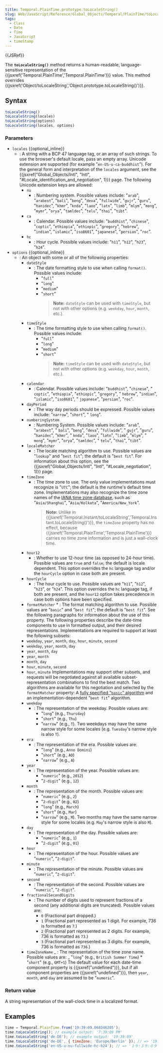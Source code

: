 ```yaml
---
title: Temporal.PlainTime.prototype.toLocaleString()
slug: Web/JavaScript/Reference/Global_Objects/Temporal/PlainTime/toLocaleString
tags:
  - Class
  - Date
  - Time
  - JavaScript
  - timeStamp
---
```

{{JSRef}}

The **`toLocaleString()`** method returns a human-readable, language-sensitive
representation of the
{{jsxref('Temporal.PlainTime','Temporal.PlainTime')}} value.
This method overrides
{{jsxref('Object/toLocaleString','Object.prototype.toLocaleString()')}}.

## Syntax

```js
toLocaleString()
toLocaleString(locales)
toLocaleString(options)
toLocaleString(locales, options)
```

### Parameters

- `locales` {{optional_inline}}
  - : A string with a BCP 47 language tag, or an array of such strings. To use
    the browser's default locale, pass an empty array. Unicode extension are
    supported (for example "`en-US-u-ca-buddhist`"). For the general form and
    interpretation of the `locales` argument, see the
    {{jsxref("Global_Objects/Intl", "Intl",
			"#Locale_identification_and_negotiation", 1)}}
    page. The following Unicode extension keys are allowed:
    - `nu`
      - : Numbering system. Possible values include: "`arab`", "`arabext`",
        "`bali`", "`beng`", "`deva`", "`fullwide`", "`gujr`", "`guru`",
        "`hanidec`", "`khmr`", "`knda`", "`laoo`", "`latn`", "`limb`", "`mlym`",
        "`mong`", "`mymr`", "`orya`", "`tamldec`", "`telu`", "`thai`", "`tibt`".
    - `ca`
      - : Calendar. Possible values include: "`buddhist`", "`chinese`",
        "`coptic`", "`ethiopia`", "`ethiopic`", "`gregory`", "`hebrew`",
        "`indian`", "`islamic`", "`iso8601`", "`japanese`", "`persian`",
        "`roc`".
    - `hc`
      - : Hour cycle. Possible values include: "`h11`", "`h12`", "`h23`",
        "`h24`".
- `options` {{optional_inline}}
  - : An object with some or all of the following properties:
    - `dateStyle`
      - : The date formatting style to use when calling `format()`. Possible
        values include:
        - "`full`"
        - "`long`"
        - "`medium`"
        - "`short`"
          > **Note:** `dateStyle` can be used with `timeStyle`, but not with
          > other options (e.g. `weekday`, `hour`, `month`, etc.).
    - `timeStyle`
      - : The time formatting style to use when calling `format()`. Possible
        values include:
        - "`full`"
        - "`long`"
        - "`medium`"
        - "`short`"
          > **Note:** `timeStyle` can be used with `dateStyle`, but not with
          > other options (e.g. `weekday`, `hour`, `month`, etc.).
    - `calendar`
      - : Calendar. Possible values include: "`buddhist`", "`chinese`", "
        `coptic`", "`ethiopia`", "`ethiopic`", "`gregory`", " `hebrew`",
        "`indian`", "`islamic`", "`iso8601`", " `japanese`", "`persian`",
        "`roc`".
    - `dayPeriod`
      - : The way day periods should be expressed. Possible values include:
        "`narrow`", "`short`", " `long`".
    - `numberingSystem`
      - : Numbering System. Possible values include: "`arab`", "`arabext`", "
        `bali`", "`beng`", "`deva`", "`fullwide`", " `gujr`", "`guru`",
        "`hanidec`", "`khmr`", " `knda`", "`laoo`", "`latn`", "`limb`",
        "`mlym`", " `mong`", "`mymr`", "`orya`", "`tamldec`", " `telu`",
        "`thai`", "`tibt`".
    - `localeMatcher`
      - : The locale matching algorithm to use. Possible values are "`lookup`"
        and "`best fit`"; the default is "`best fit`". For information about
        this option, see the
        {{jsxref("Global_Objects/Intl", "Intl", "#Locale_negotiation", 1)}}
        page.
    - `timeZone`
      - : The time zone to use. The only value implementations must recognize is
        "`UTC`"; the default is the runtime's default time zone. Implementations
        may also recognize the time zone names of the
        [IANA time zone database](https://www.iana.org/time-zones), such as
        "`Asia/Shanghai`", "`Asia/Kolkata`", "`America/New_York`".
        > **Note:** Unlike in
        > {{jsxref('Temporal.Instant/toLocaleString','Temporal.Instant.toLocaleString()')}},
        > the `timeZone` property has no effect, because
        > {{jsxref('Temporal.PlainTime','Temporal.PlainTime')}}
        > carries no time zone information and is just a wall-clock time.
    - `hour12`
      - : Whether to use 12-hour time (as opposed to 24-hour time). Possible
        values are `true` and `false`; the default is locale dependent. This
        option overrides the `hc` language tag and/or the `hourCycle` option in
        case both are present.
    - `hourCycle`
      - : The hour cycle to use. Possible values are "`h11`", "`h12`", "`h23`",
        or "`h24`". This option overrides the `hc` language tag, if both are
        present, and the `hour12` option takes precedence in case both options
        have been specified.
    - `formatMatcher` \* : The format matching algorithm to use. Possible values
      are "`basic`" and "`best fit`"; the default is "`best fit`". See the
      following paragraphs for information about the use of this property. The
      following properties describe the date-time components to use in formatted
      output, and their desired representations. Implementations are required to
      support at least the following subsets:
    - `weekday`, `year`, `month`, `day`, `hour`, `minute`, `second`
    - `weekday`, `year`, `month`, `day`
    - `year`, `month`, `day`
    - `year`, `month`
    - `month`, `day`
    - `hour`, `minute`, `second`
    - `hour`, `minute` Implementations may support other subsets, and requests
      will be negotiated against all available subset-representation
      combinations to find the best match. Two algorithms are available for this
      negotiation and selected by the `formatMatcher` property: A
      [fully specified "`basic`" algorithm](https://www.ecma-international.org/ecma-402/1.0/#BasicFormatMatcher)
      and an implementation-dependent "`best fit`" algorithm.
    - `weekday`
      - : The representation of the weekday. Possible values are:
        - "`long`" (e.g., `Thursday`)
        - "`short`" (e.g., `Thu`)
        - "`narrow`" (e.g., `T`). Two weekdays may have the same narrow style
          for some locales (e.g. `Tuesday`'s narrow style is also `T`).
    - `era`
      - : The representation of the era. Possible values are:
        - "`long`" (e.g., `Anno Domini`)
        - "`short`" (e.g., `AD`)
        - "`narrow`" (e.g., `A`)
    - `year`
      - : The representation of the year. Possible values are:
        - "`numeric`" (e.g., `2012`)
        - "`2-digit`" (e.g., `12`)
    - `month`
      - : The representation of the month. Possible values are:
        - "`numeric`" (e.g., `2`)
        - "`2-digit`" (e.g., `02`)
        - "`long`" (e.g., `March`)
        - "`short`" (e.g., `Mar`)
        - "`narrow`" (e.g., `M`). Two months may have the same narrow style for
          some locales (e.g. `May`'s narrow style is also `M`).
    - `day`
      - : The representation of the day. Possible values are:
        - "`numeric`" (e.g., `1`)
        - "`2-digit`" (e.g., `01`)
    - `hour`
      - : The representation of the hour. Possible values are "`numeric`",
        "`2-digit`".
    - `minute`
      - : The representation of the minute. Possible values are "`numeric`",
        "`2-digit`".
    - `second`
      - : The representation of the second. Possible values are "`numeric`",
        "`2-digit`".
    - `fractionalSecondDigits`
      - : The number of digits used to represent fractions of a second (any
        additional digits are truncated). Possible values are:
        - `0` (Fractional part dropped.)
        - `1` (Fractional part represented as 1 digit. For example, 736 is
          formatted as `7`.)
        - `2` (Fractional part represented as 2 digits. For example, 736 is
          formatted as `73`.)
        - `3` (Fractional part represented as 3 digits. For example, 736 is
          formatted as `736`.)
    - `timeZoneName` _ : The representation of the time zone name. Possible
      values are: _ "`long`" (e.g., `British Summer Time`) \* "`short`" (e.g.,
      `GMT+1`) The default value for each date-time component property is
      {{jsxref("undefined")}}, but if all component properties are
      {{jsxref("undefined")}}, then `year`, `month`, and `day` are
      assumed to be "`numeric`".

### Return value

A string representation of the wall-clock time in a localized format.

## Examples

```js
time = Temporal.PlainTime.from('19:39:09.068346205');
time.toLocaleString(); // example output: '7:39:09 PM'
time.toLocaleString('de-DE'); // example output: '19:39:09'
time.toLocaleString('de-DE', { timeZone: 'Europe/Berlin' }); // => '19:39:09'
time.toLocaleString('en-US-u-nu-fullwide-hc-h24'); // => '１９:３９:０９'
```
